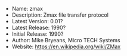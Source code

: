 * Name: zmax
* Description: Zmax file transfer protocol
* Latest Version: 0.01?
* Latest Release: 1990?
* Initial Release: 1990?
* Author: Mike Bryeans, Micro TECH Systems
* Website: https://en.wikipedia.org/wiki/ZMax
